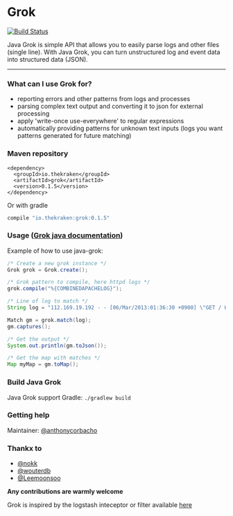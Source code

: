 # Grok
[![Build Status](https://secure.travis-ci.org/thekrakken/java-grok.png?branch=master)](https://travis-ci.org/thekrakken/java-grok)

Java Grok is simple API that allows you to easily parse logs and other files (single line). With Java Grok, you can turn unstructured log and event data into structured data (JSON).

-----------------------

### What can I use Grok for?
* reporting errors and other patterns from logs and processes
* parsing complex text output and converting it to json for external processing
* apply 'write-once use-everywhere' to regular expressions
* automatically providing patterns for unknown text inputs (logs you want patterns generated for future matching)

### Maven repository

```maven
<dependency>
  <groupId>io.thekraken</groupId>
  <artifactId>grok</artifactId>
  <version>0.1.5</version>
</dependency>
```

Or with gradle

```gradle
compile "io.thekraken:grok:0.1.5"
```

### Usage ([Grok java documentation](http://grok.nflabs.com/javadoc))
Example of how to use java-grok:

```java
/* Create a new grok instance */
Grok grok = Grok.create();

/* Grok pattern to compile, here httpd logs */
grok.compile("%{COMBINEDAPACHELOG}");

/* Line of log to match */
String log = "112.169.19.192 - - [06/Mar/2013:01:36:30 +0900] \"GET / HTTP/1.1\" 200 44346 \"-\" \"Mozilla/5.0 (Macintosh; Intel Mac OS X 10_8_2) AppleWebKit/537.22 (KHTML, like Gecko) Chrome/25.0.1364.152 Safari/537.22\"";

Match gm = grok.match(log);
gm.captures();

/* Get the output */
System.out.println(gm.toJson());

/* Get the map with matches */
Map myMap = gm.toMap();
```

### Build Java Grok

Java Grok support Gradle: ``./gradlew build``
 
### Getting help
Maintainer: [@anthonycorbacho](https://github.com/anthonycorbacho)

### Thankx to
 * [@nokk](https://github.com/nokk)
 * [@wouterdb](https://github.com/wouterdb)
 * [@Leemoonsoo](https://github.com/Leemoonsoo)

**Any contributions are warmly welcome**

Grok is inspired by the logstash inteceptor or filter available [here](http://logstash.net/docs/1.4.1/filters/grok)
